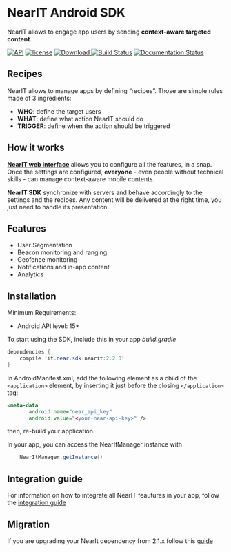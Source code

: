 # NearIT Android SDK #

NearIT allows to engage app users by sending **context-aware targeted content**.

[![API](https://img.shields.io/badge/API-15%2B-blue.svg?style=flat)](https://developer.android.com/about/dashboards/index.html#Platform) [![license](https://img.shields.io/github/license/mashape/apistatus.svg)](LICENSE)
[![Download](https://api.bintray.com/packages/catt-stefano/maven/it.near.sdk%3Anearit/images/download.svg) ](https://bintray.com/catt-stefano/maven/it.near.sdk%3Anearit/_latestVersion)
[![Build Status](https://travis-ci.org/nearit/Android-SDK.svg?branch=master)](https://travis-ci.org/nearit/Android-SDK)
[![Documentation Status](https://readthedocs.org/projects/nearit-android/badge/?version=latest)](http://nearit-android.readthedocs.io/en/latest/?badge=latest)

## Recipes

NearIT allows to manage apps by defining “recipes”. Those are simple rules made of 3 ingredients:
- **WHO**: define the target users
- **WHAT**: define what action NearIT should do
- **TRIGGER**: define when the action should be triggered

## How it works

[**NearIT web interface**](https://go.nearit.com/) allows you to configure all the features, in a snap.
Once the settings are configured, **everyone** - even people without technical skills - can manage context-aware mobile contents.

**NearIT SDK** synchronize with servers and behave accordingly to the settings and the recipes. Any content will be delivered at the right time, you just need to handle its presentation.

## Features
* User Segmentation
* Beacon monitoring and ranging
* Geofence monitoring
* Notifications and in-app content
* Analytics

## Installation

Minimum Requirements:
- Android API level: 15+

To start using the SDK, include this in your app *build.gradle*

```java
dependencies {
    compile 'it.near.sdk:nearit:2.2.0'
}
```

In AndroidManifest.xml, add the following element as a child of the `<application>` element, by inserting it just before the closing `</application>` tag:

```xml
<meta-data
       android:name="near_api_key"
       android:value="<your-near-api-key>" />
```
then, re-build your application.

In your app, you can access the NearItManager instance with 
```java
    NearItManager.getInstance()
```


## Integration guide

For information on how to integrate all NearIT feautures in your app, follow the [integration guide](http://nearit-android.readthedocs.io/en/latest/?badge=latest)

## Migration

If you are upgrading your NearIt dependency from 2.1.x follow this [guide](docs/migration-2.2.md)
